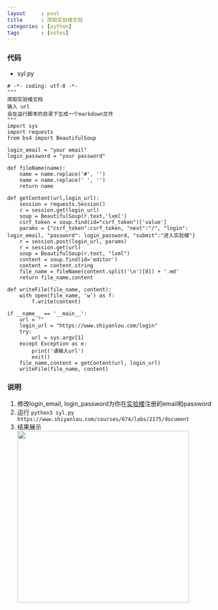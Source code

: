 ```yaml
---
layout     : post
title      : 爬取实验楼文档
categories : [python]
tags       : [notes]
---
```


### 代码
- syl.py
```
# -*- coding: utf-8 -*-
"""
爬取实验楼文档
输入 url
会在运行脚本的目录下生成一个markdown文件
"""
import sys
import requests 
from bs4 import BeautifulSoup

login_email = "your email"
login_password = "your password"

def fileName(name):
    name = name.replace('#', '')
    name = name.replace(' ', '')
    return name

def getContent(url,login_url):
    session = requests.Session()
    r = session.get(login_url)
    soup = BeautifulSoup(r.text,'lxml')
    csrf_token = soup.find(id="csrf_token")['value']
    params = {"csrf_token":csrf_token, "next":"/", "login": login_email, "password": login_password, "submit":"进入实验楼"}
    r = session.post(login_url, params)
    r = session.get(url)
    soup = BeautifulSoup(r.text, "lxml")
    content = soup.find(id='editor')
    content = content.string
    file_name = fileName(content.split('\n')[0]) + '.md'
    return file_name,content

def writeFile(file_name, content):
    with open(file_name, 'w') as f:
        f.write(content)

if __name__ == '__main__':
    url = ""
    login_url = "https://www.shiyanlou.com/login"
    try:
        url = sys.argv[1]
    except Exception as e:
        print('请输入url')
        exit()
    file_name,content = getContent(url, login_url)
    writeFile(file_name, content)
```

### 说明
1. 修改login_email, login_password为你在[实验楼](https://www.shiyanlou.com)注册的email和password
2. 运行 `python3 syl.py https://www.shiyanlou.com/courses/674/labs/2175/document`
3. 结果展示
<br><img src="http://7xqql4.com1.z0.glb.clouddn.com/03dd0a03b2903bfa372b5232bf3a0f9c.png" width="400"><br>

